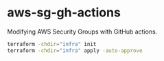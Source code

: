 # aws-sg-gh-actions

Modifying AWS Security Groups with GitHub actions.

```sh
terraform -chdir="infra" init
terraform -chdir="infra" apply -auto-approve
```

